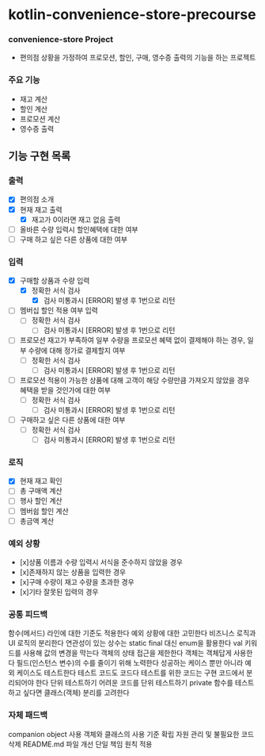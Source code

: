 # kotlin-convenience-store-precourse

### convenience-store Project

- 편의점 상황을 가정하여 프로모션, 할인, 구매, 영수증 출력의 기능을 하는 프로젝트

### 주요 기능

- 재고 계산
- 할인 계산
- 프로모션 계산
- 영수증 출력

## 기능 구현 목록

### 출력

- [x] 편의점 소개
- [x] 현재 재고 출력
    - [x] 재고가 0이라면 재고 없음 출력
- [ ] 올바른 수량 입력시 할인혜택에 대한 여부
- [ ] 구매 하고 싶은 다른 상품에 대한 여부

### 입력

- [x] 구매할 상품과 수량 입력
    - [x] 정확한 서식 검사
        - [x] 검사 미통과시 [ERROR] 발생 후 1번으로 리턴
- [ ] 멤버십 할인 적용 여부 입력
    - [ ] 정확한 서식 검사
        - [ ] 검사 미통과시 [ERROR] 발생 후 1번으로 리턴
- [ ] 프로모션 재고가 부족하여 일부 수량을 프로모션 혜택 없이 결제해야 하는 경우, 일부 수량에 대해 정가로 결제할지 여부
    - [ ] 정확한 서식 검사
        - [ ] 검사 미통과시 [ERROR] 발생 후 1번으로 리턴
- [ ] 프로모션 적용이 가능한 상품에 대해 고객이 해당 수량만큼 가져오지 않았을 경우 혜택을 받을 것인가에 대한 여부
    - [ ] 정확한 서식 검사
        - [ ] 검사 미통과시 [ERROR] 발생 후 1번으로 리턴
- [ ] 구매하고 싶은 다른 상품에 대한 여부
    - [ ] 정확한 서식 검사
        - [ ] 검사 미통과시 [ERROR] 발생 후 1번으로 리턴

### 로직

- [x] 현재 재고 확인
- [ ] 총 구매액 계산
- [ ] 행사 할인 계산
- [ ] 멤버쉽 할인 계산
- [ ] 총금액 계산

### 예외 상황

- [x]상품 이름과 수량 입력시 서식을 준수하지 않았을 경우
- [x]존재하지 않는 상품을 입력한 경우
- [x]구매 수량이 재고 수량을 초과한 경우
- [x]기타 잘못된 입력의 경우

### 공통 피드백

함수(메서드) 라인에 대한 기준도 적용한다
예외 상황에 대한 고민한다
비즈니스 로직과 UI 로직의 분리한다
연관성이 있는 상수는 static final 대신 enum을 활용한다
val 키워드를 사용해 값의 변경을 막는다
객체의 상태 접근을 제한한다
객체는 객체답게 사용한다
필드(인스턴스 변수)의 수를 줄이기 위해 노력한다
성공하는 케이스 뿐만 아니라 예외 케이스도 테스트한다
테스트 코드도 코드다
테스트를 위한 코드는 구현 코드에서 분리되어야 한다
단위 테스트하기 어려운 코드를 단위 테스트하기
private 함수를 테스트 하고 싶다면 클래스(객체) 분리를 고려한다

### 자체 패드백

companion object 사용
객체와 클래스의 사용 기준 확립
자원 관리 및 불필요한 코드 삭제
README.md 파일 개선
단일 책임 원칙 적용

